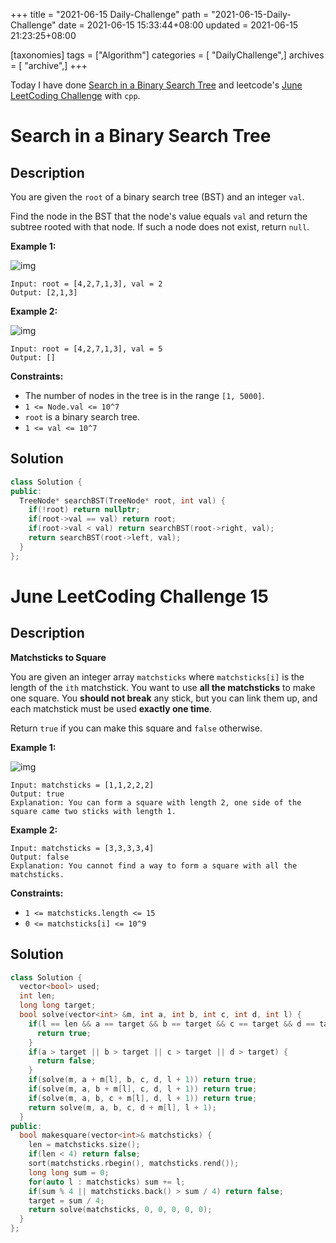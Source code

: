 +++
title = "2021-06-15 Daily-Challenge"
path = "2021-06-15-Daily-Challenge"
date = 2021-06-15 15:33:44+08:00
updated = 2021-06-15 21:23:25+08:00

[taxonomies]
tags = ["Algorithm"]
categories = [ "DailyChallenge",]
archives = [ "archive",]
+++

Today I have done [Search in a Binary Search Tree](https://leetcode.com/problems/search-in-a-binary-search-tree/description/) and leetcode's [June LeetCoding Challenge](https://leetcode.com/explore/challenge/card/june-leetcoding-challenge-2021/605/week-3-june-15th-june-21st/3780/) with `cpp`.

<!-- more -->

# Search in a Binary Search Tree

## Description

You are given the `root` of a binary search tree (BST) and an integer `val`.

Find the node in the BST that the node's value equals `val` and return the subtree rooted with that node. If such a node does not exist, return `null`.

 

**Example 1:**

![img](https://assets.leetcode.com/uploads/2021/01/12/tree1.jpg)

```
Input: root = [4,2,7,1,3], val = 2
Output: [2,1,3]
```

**Example 2:**

![img](https://assets.leetcode.com/uploads/2021/01/12/tree2.jpg)

```
Input: root = [4,2,7,1,3], val = 5
Output: []
```

 

**Constraints:**

- The number of nodes in the tree is in the range `[1, 5000]`.
- `1 <= Node.val <= 10^7`
- `root` is a binary search tree.
- `1 <= val <= 10^7`

## Solution

``` cpp
class Solution {
public:
  TreeNode* searchBST(TreeNode* root, int val) {
    if(!root) return nullptr;
    if(root->val == val) return root;
    if(root->val < val) return searchBST(root->right, val);
    return searchBST(root->left, val);
  }
};
```

# June LeetCoding Challenge 15

## Description

**Matchsticks to Square**

You are given an integer array `matchsticks` where `matchsticks[i]` is the length of the `ith` matchstick. You want to use **all the matchsticks** to make one square. You **should not break** any stick, but you can link them up, and each matchstick must be used **exactly one time**.

Return `true` if you can make this square and `false` otherwise.

 

**Example 1:**

![img](https://assets.leetcode.com/uploads/2021/04/09/matchsticks1-grid.jpg)

```
Input: matchsticks = [1,1,2,2,2]
Output: true
Explanation: You can form a square with length 2, one side of the square came two sticks with length 1.
```

**Example 2:**

```
Input: matchsticks = [3,3,3,3,4]
Output: false
Explanation: You cannot find a way to form a square with all the matchsticks.
```

 

**Constraints:**

- `1 <= matchsticks.length <= 15`
- `0 <= matchsticks[i] <= 10^9`

## Solution

``` cpp
class Solution {
  vector<bool> used;
  int len;
  long long target;
  bool solve(vector<int> &m, int a, int b, int c, int d, int l) {
    if(l == len && a == target && b == target && c == target && d == target) {
      return true;
    }
    if(a > target || b > target || c > target || d > target) {
      return false;
    }
    if(solve(m, a + m[l], b, c, d, l + 1)) return true;
    if(solve(m, a, b + m[l], c, d, l + 1)) return true;
    if(solve(m, a, b, c + m[l], d, l + 1)) return true;
    return solve(m, a, b, c, d + m[l], l + 1);
  }
public:
  bool makesquare(vector<int>& matchsticks) {
    len = matchsticks.size();
    if(len < 4) return false;
    sort(matchsticks.rbegin(), matchsticks.rend());
    long long sum = 0;
    for(auto l : matchsticks) sum += l;
    if(sum % 4 || matchsticks.back() > sum / 4) return false;
    target = sum / 4;
    return solve(matchsticks, 0, 0, 0, 0, 0); 
  }
};  
```
